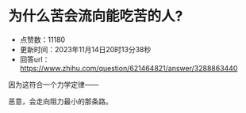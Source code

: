# 为什么苦会流向能吃苦的人?
- 点赞数：11180
- 更新时间：2023年11月14日20时13分38秒
- 回答url：https://www.zhihu.com/question/621464821/answer/3288863440
<body>
 <p data-pid="rsaAmISc">因为这符合一个力学定律——</p>
 <p data-pid="hVkPTPyA">恶意，会走向阻力最小的那条路。</p>
</body>